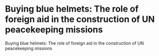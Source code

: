 # Buying blue helmets: The role of foreign aid in the construction of UN peacekeeping missions
Buying blue helmets: The role of foreign aid in the construction of UN peacekeeping missions
